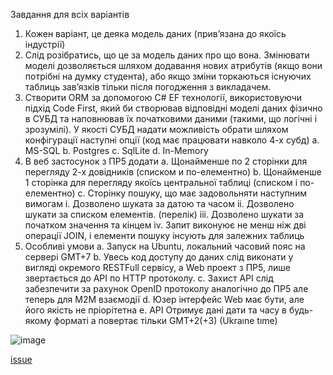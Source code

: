 Завдання для всіх варіантів
1.	Кожен варіант, це деяка модель даних (прив’язана до якоїсь індустрії)
2.	Слід розібратись, що це за модель даних про що вона. Змінювати моделі дозволяється шляхом додавання нових атрибутів (якщо вони потрібні на думку студента), або якщо зміни торкаються існуючих таблиць зав’язків тільки після погодження з викладачем.
3.	Створити ORM за допомогою С# EF технології, використовуючи підхід Code First, який би створював відповідні моделі даних фізично в СУБД та наповнював їх початковими даними (такими, що логічні і зрозумілі). У якості СУБД надати можливість обрати шляхом конфігурації наступні опції (код має працювати навколо 4-х субд)
a.	MS-SQL
b.	Postgres
c.	SqlLite
d.	In-Memory
4.	В веб застосунок з ПР5 додати
a.	Щонайменше по 2 сторінки для перегляду 2-х довідників (списком и по-елементно)
b.	Щонайменше 1 сторінка для перегляду якоїсь центральної таблиці (списком і по-елементно)
c.	Сторінку пошуку, що має задовольняти наступним вимогам
i.	Дозволено шуката за датою та часом
ii.	Дозволено шукати за списком елементів. (перелік)
iii.	Дозволено шукати за початком значення та кінцем
iv.	Запит виконуює не менш ніж дві операції JOIN, і елементи пошуку інсують для залежних таблиць
5.	Особливі умови
a.	Запуск на Ubuntu, локальний часовий пояс на сервері GMT+7
b.	Увесь код доступу до даних слід виконати у вигляді окремого RESTFull сервісу, а Web проект з ПР5, лише звертається до API по HTTP протоколу.
c.	Захист API слід забезпечити за рахунок OpenID протоколу аналогічно до ПР5 але теперь для M2M взаємодії
d.	Юзер інтерфейс Web має бути, але його якість не пріорітетна
e.	API Отримує дані дати та часу в будь-якому форматі а повертає тільки GMT+2(+3) (Ukraıne tıme)
 
![image](https://github.com/user-attachments/assets/c5fad1ee-03dd-4fdc-bfb8-e5ffdb1dfacd)

[issue](https://github.com/luiqor/cross-platform-programming/issues/13)